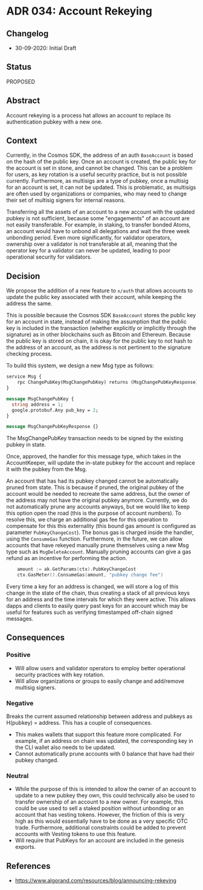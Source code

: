 # ADR 034: Account Rekeying

## Changelog

* 30-09-2020: Initial Draft

## Status

PROPOSED

## Abstract

Account rekeying is a process hat allows an account to replace its authentication pubkey with a new one.

## Context

Currently, in the Cosmos SDK, the address of an auth `BaseAccount` is based on the hash of the public key.  Once an account is created, the public key for the account is set in stone, and cannot be changed.  This can be a problem for users, as key rotation is a useful security practice, but is not possible currently.  Furthermore, as multisigs are a type of pubkey, once a multisig for an account is set, it can not be updated.  This is problematic, as multisigs are often used by organizations or companies, who may need to change their set of multisig signers for internal reasons.

Transferring all the assets of an account to a new account with the updated pubkey is not sufficient, because some "engagements" of an account are not easily transferable.  For example, in staking, to transfer bonded Atoms, an account would have to unbond all delegations and wait the three week unbonding period.  Even more significantly, for validator operators, ownership over a validator is not transferable at all, meaning that the operator key for a validator can never be updated, leading to poor operational security for validators.

## Decision

We propose the addition of a new feature to `x/auth` that allows accounts to update the public key associated with their account, while keeping the address the same.

This is possible because the Cosmos SDK `BaseAccount` stores the public key for an account in state, instead of making the assumption that the public key is included in the transaction (whether explicitly or implicitly through the signature) as in other blockchains such as Bitcoin and Ethereum.  Because the public key is stored on chain, it is okay for the public key to not hash to the address of an account, as the address is not pertinent to the signature checking process.

To build this system, we design a new Msg type as follows:

```protobuf
service Msg {
    rpc ChangePubKey(MsgChangePubKey) returns (MsgChangePubKeyResponse);
}

message MsgChangePubKey {
  string address = 1;
  google.protobuf.Any pub_key = 2;
}

message MsgChangePubKeyResponse {}
```

The MsgChangePubKey transaction needs to be signed by the existing pubkey in state.

Once, approved, the handler for this message type, which takes in the AccountKeeper, will update the in-state pubkey for the account and replace it with the pubkey from the Msg.

An account that has had its pubkey changed cannot be automatically pruned from state.  This is because if pruned, the original pubkey of the account would be needed to recreate the same address, but the owner of the address may not have the original pubkey anymore.  Currently, we do not automatically prune any accounts anyways, but we would like to keep this option open the road (this is the purpose of account numbers).  To resolve this, we charge an additional gas fee for this operation to compensate for this this externality (this bound gas amount is configured as parameter `PubKeyChangeCost`). The bonus gas is charged inside the handler, using the `ConsumeGas` function.  Furthermore, in the future, we can allow accounts that have rekeyed manually prune themselves using a new Msg type such as `MsgDeleteAccount`.  Manually pruning accounts can give a gas refund as an incentive for performing the action.

```go
	amount := ak.GetParams(ctx).PubKeyChangeCost
	ctx.GasMeter().ConsumeGas(amount, "pubkey change fee")
```

Every time a key for an address is changed, we will store a log of this change in the state of the chain, thus creating a stack of all previous keys for an address and the time intervals for which they were active.  This allows dapps and clients to easily query past keys for an account which may be useful for features such as verifying timestamped off-chain signed messages.

## Consequences

### Positive

* Will allow users and validator operators to employ better operational security practices with key rotation.
* Will allow organizations or groups to easily change and add/remove multisig signers.

### Negative

Breaks the current assumed relationship between address and pubkeys as H(pubkey) = address. This has a couple of consequences.

* This makes wallets that support this feature more complicated. For example, if an address on chain was updated, the corresponding key in the CLI wallet also needs to be updated.
* Cannot automatically prune accounts with 0 balance that have had their pubkey changed.

### Neutral

* While the purpose of this is intended to allow the owner of an account to update to a new pubkey they own, this could technically also be used to transfer ownership of an account to a new owner.  For example, this could be use used to sell a staked position without unbonding or an account that has vesting tokens.  However, the friction of this is very high as this would essentially have to be done as a very specific OTC trade. Furthermore, additional constraints could be added to prevent accounts with Vesting tokens to use this feature.
* Will require that PubKeys for an account are included in the genesis exports.

## References

* https://www.algorand.com/resources/blog/announcing-rekeying
